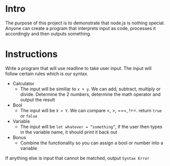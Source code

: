 # Intro
The purpose of this project is to demonstrate that node.js is nothing special. 
Anyone can create a program that interprets input as code, processes it accordingly and then outputs something.

# Instructions
Write a program that will use readline to take user input.
The input will follow certain rules which is our syntax.
* Calculator
  * The input will be similiar to  `x + y`. We can add, subtract, multiply or divide. Determine the 2 numbers, 
determine the math operator and output the result
* Bool
  * The input will be `X > Y`. We can compare <, >, ===, !==. return `true` or `false`
* Variable
  * The input will be `let whatever = “something”`, if the user then types in the variable name, it should print it back out
* Bonus
  * Combine the functionality so you can assign a bool or number into a variable

If anything else is input that cannot be matched, output `Syntax Error`
 